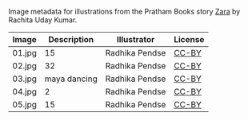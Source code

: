 Image metadata for illustrations from the Pratham Books story [Zara](https://storyweaver.org.in/stories/3406-zara) by Rachita Uday Kumar.

Image | Description | Illustrator | License
----- | ----------- | ----------- | -------
01.jpg | 15 | Radhika Pendse | [CC-BY](https://creativecommons.org/licenses/by/4.0/)
02.jpg | 32 | Radhika Pendse | [CC-BY](https://creativecommons.org/licenses/by/4.0/)
03.jpg | maya dancing | Radhika Pendse | [CC-BY](https://creativecommons.org/licenses/by/4.0/)
04.jpg | 2 | Radhika Pendse | [CC-BY](https://creativecommons.org/licenses/by/4.0/)
05.jpg | 15 | Radhika Pendse | [CC-BY](https://creativecommons.org/licenses/by/4.0/)
